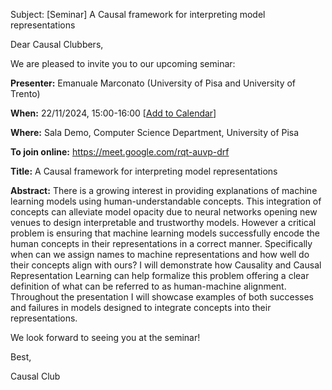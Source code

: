 Subject: [Seminar] A Causal framework for interpreting model representations

Dear Causal Clubbers,

We are pleased to invite you to our upcoming seminar:

**Presenter:** Emanuale Marconato (University of Pisa and University of Trento)

**When:** 22/11/2024, 15:00-16:00 [[Add to Calendar](https://www.google.com/calendar/render?action=TEMPLATE&text=Seminar%3A%20A%20Causal%20framework%20for%20interpreting%20model%20representations&dates=20241122T150000/20241122T160000&details=Presenter%3A%20Emanuale%20Marconato%20%28University%20of%20Pisa%20and%20University%20of%20Trento%29%0A%0A%20Join%20Teams%20Meeting%3A%20https%3A//meet.google.com/rqt-auvp-drf&location=Sala%20Demo)]

**Where:** Sala Demo, Computer Science Department, University of Pisa

**To join online:** https://meet.google.com/rqt-auvp-drf

**Title:** A Causal framework for interpreting model representations

**Abstract:** 
There is a growing interest in providing explanations of machine learning models using human-understandable concepts. This integration of concepts can alleviate model opacity due to neural networks opening new venues to design interpretable and trustworthy models. However a critical problem is ensuring that machine learning models successfully encode the human concepts in their representations in a correct manner. Specifically when can we assign names to machine representations and how well do their concepts align with ours? I will demonstrate how Causality and Causal Representation Learning can help formalize this problem offering a clear definition of what can be referred to as human-machine alignment. Throughout the presentation I will showcase examples of both successes and failures in models designed to integrate concepts into their representations.

We look forward to seeing you at the seminar!

Best,

Causal Club 
